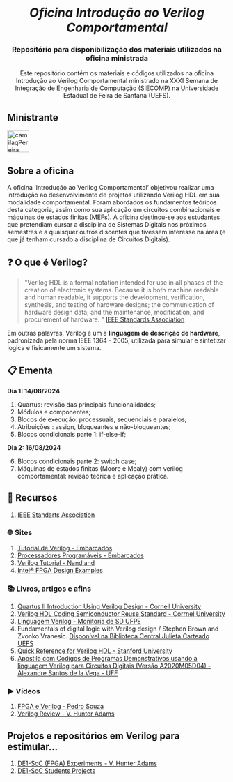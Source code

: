 <h1 align="center"><i>Oficina Introdução ao Verilog Comportamental</i></h1>

<h3 align="center">Repositório para disponibilização dos materiais utilizados na oficina ministrada</h3>

<p align="center">Este repositório contém os materiais e códigos utilizados na oficina Introdução ao Verilog Comportamental ministrado na XXXI Semana de Integração de Engenharia de Computação (SIECOMP) na Universidade Estadual de Feira de Santana (UEFS).</p>

## Ministrante

<a href="https://github.com/camilaqPereira"><img src="https://avatars.githubusercontent.com/u/116687830?v=4" title="camilaqPereira" width="50" height="50"></a>

## Sobre a oficina

A oficina ‘Introdução ao Verilog Comportamental’ objetivou realizar uma introdução ao desenvolvimento de projetos utilizando Verilog HDL em sua modalidade comportamental.
Foram abordados os fundamentos teóricos desta categoria, assim como sua aplicação em circuitos combinacionais e máquinas de estados finitas (MEFs). A oficina destinou-se aos estudantes 
que pretendiam cursar a disciplina de Sistemas Digitais nos próximos semestres e a quaisquer outros discentes que tivessem interesse na área (e que já tenham cursado a disciplina de 
Circuitos Digitais).

## ❓ O que é Verilog?

> "Verilog HDL is a formal notation intended for use in all phases of the creation of electronic systems. Because it is both machine readable and human readable, it supports the
> development, verification, synthesis, and testing of hardware designs; the communication of hardware design data; and the maintenance, modification, and procurement of hardware.
> " [IEEE Standards Association](https://standards.ieee.org/ieee/1364/2051/)

Em outras palavras, Verilog é um a **linguagem de descrição de hardware**, padronizada pela norma IEEE 1364 - 2005, utilizada para simular e sintetizar logica e fisicamente um sistema.

## 📋 Ementa

**Dia 1: 14/08/2024**
1. Quartus: revisão das principais funcionalidades;
2. Módulos e componentes;
3. Blocos de execução: processuais, sequenciais e paralelos;
4. Atribuições : assign, bloqueantes e não-bloqueantes;
5. Blocos condicionais parte 1: if-else-if;

**Dia 2: 16/08/2024**

6. Blocos condicionais parte 2: switch case;
7. Máquinas de estados finitas (Moore e Mealy) com verilog comportamental: revisão teórica e
aplicação prática.

## 📖 Recursos
1. [IEEE Standarts Association](https://standards.ieee.org/ieee/1364/2051/)


### 🌐 Sites
1. [Tutorial de Verilog - Embarcados](https://embarcados.com.br/serie/tutorial-de-verilog/)
2. [Processadores Programáveis - Embarcados](https://embarcados.com.br/serie/processadores-programaveis/)
3. [Verilog Tutorial - Nandland](https://nandland.com/introduction-to-verilog-for-beginners-with-code-examples/#google_vignette)
4. [Intel® FPGA Design Examples](https://www.intel.com/content/www/us/en/support/programmable/support-resources/design-examples/fpga-design-examples.html)

### 📚 Livros, artigos e afins
1. [Quartus II Introduction Using Verilog Design - Cornell University](https://people.ece.cornell.edu/land/courses/ece5760/DE2/tut_quartus_intro_verilog.pdf)
2. [Verilog HDL Coding Semiconductor Reuse Standard - Corrnel University](https://people.ece.cornell.edu/land/courses/ece5760/Verilog/FreescaleVerilog.pdf)
3. [Linguagem Verilog - Monitoria de SD UFPE](https://www.cin.ufpe.br/~voo/sd/Aula6)
4. Fundamentals of digital logic with Verilog design / Stephen Brown and Zvonko Vranesic. [Disponível na Biblioteca Central Julieta Carteado UEFS](https://pergamum.uefs.br/acervo/104987)
5. [Quick Reference for Verilog HDL - Stanford University](https://web.stanford.edu/class/ee183/handouts_win2003/VerilogQuickRef.pdf)
6. [Apostila com Códigos de Programas Demonstrativos usando a linguagem Verilog para Circuitos Digitais (Versão A2020M05D04) - Alexandre Santos de la Vega - UFF](https://www.telecom.uff.br/~delavega/public/CircDig/apostila_demos_Verilog_cd.pdf)


### ▶️ Vídeos
1. [FPGA e Verilog - Pedro Souza](https://youtube.com/playlist?list=PLXyWBo_coJnN2rro0EMW5J9ruTDEgtdXg&si=tiKoX7DXRH1cm8k1)
2. [Verilog Review - V. Hunter Adams](https://youtu.be/hiUd4TfhSGs?si=oo9sNnyAzea8uBdR)

## Projetos e repositórios em Verilog para estimular...
1. [DE1-SoC (FPGA) Experiments - V. Hunter Adams](https://youtube.com/playlist?list=PLDqMkB5cbBA7AHTOoyacQTAdYdtd62oQ4&si=HB9vutzDdnnEj_tq)
2. [DE1-SoC Students Projects](https://youtube.com/playlist?list=PLDqMkB5cbBA7nUwrxsLgtrOsce9UgJXJb&si=d6_UZUVC9QMQoM_Q)





